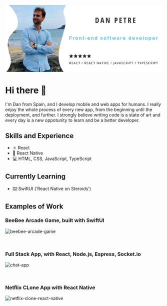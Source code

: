 ![DeveloperDanX](https://github.com/DeveloperDanX/DeveloperDanX/blob/main/DevelopeDanX%20github%20profile.png)

# Hi there 👋

I'm Dan from Spain, and I develop mobile and web apps for humans. I really enjoy the whole process of every new app, from the beginning until the deployment, and further. I strongly believe writing code is a state of art and every day is a new oppotunity to learn and be a better developer.

## Skills and Experience
* ⚛️ React
* 📱 React Native
* 💻 HTML, CSS, JavaScript, TypeScript

## Currently Learning
* ⌨️ SwiftUI ('React Native on Steroids')

## Examples of Work

### BeeBee Arcade Game, built with SwiftUI
![beebee-arcade-game](https://github.com/DeveloperDanX/beebee/blob/master/BeeBeeArcadeGame.gif)

&nbsp;

### Full Stack App, with React, Node.js, Espress, Socket.io
![chat-app](https://github.com/DeveloperDanX/chat-app/blob/master/chat-app-react-socketio-node-exp.gif)

&nbsp;

### Netflix CLone App with React Native
![netflix-clone-react-native](https://github.com/DeveloperDanX/Netflix_Clone/blob/master/Netflix-App-React-Native.gif)



